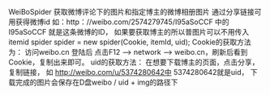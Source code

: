 WeiBoSpider
获取微博评论下的图片和指定博主的微博相册图片 通过分享链接可用获得微博id 如：http：//weibo.com/2574279745/I95aSoCCF 中的 I95aSoCCF 就是这条微博的ID， 如果要获取博主的所以普图片可以不用传入itemid spider spider = new spider(Cookie, itemId, uid); Cookie的获取方法为： 访问weibo.cn 登陆后 点击F12 ——> network ——> weibo.cn，刷新后看到Cookie，复制出来即可。 uid的获取方法： 在想要下载博主的页面，点击分享，复制链接， 如 http://weibo.com/u/5374280642中 5374280642就是uid， 下载完成的图片会保存在D盘weibo / uid + img的路径下
